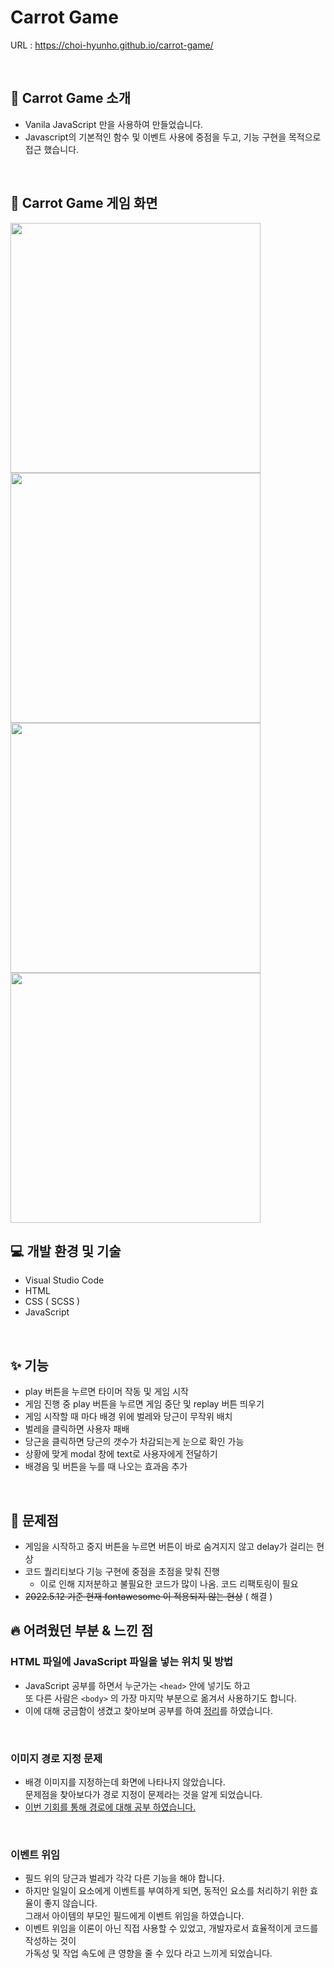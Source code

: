 # Carrot Game

URL : https://choi-hyunho.github.io/carrot-game/

<br>

## 🌟 Carrot Game 소개

- Vanila JavaScript 만을 사용하여 만들었습니다.
- Javascript의 기본적인 함수 및 이벤트 사용에 중점을 두고, 기능 구현을 목적으로 접근 했습니다.

<br>

## 💄 Carrot Game 게임 화면

<img align="left" src="https://user-images.githubusercontent.com/87301268/166413304-b3e9c648-3436-4c50-9832-a69261b495a4.jpg" width="400" >
<img src="https://user-images.githubusercontent.com/87301268/166413307-3bb15dfa-f8eb-487f-b504-d3a33dc67a80.jpg" width="400" >
<img align="left" src="https://user-images.githubusercontent.com/87301268/166413311-e3c87716-eb20-47e9-a75a-e260997d8c53.jpg" width="400" >
<img src="https://user-images.githubusercontent.com/87301268/166413313-58c77246-a992-4520-8074-9c131406502c.jpg" width="400" >

<br>

## 💻 개발 환경 및 기술

- Visual Studio Code
- HTML
- CSS ( SCSS )
- JavaScript

<br>

## ✨ 기능

- play 버튼을 누르면 타이머 작동 및 게임 시작
- 게임 진행 중 play 버튼을 누르면 게임 중단 및 replay 버튼 띄우기
- 게임 시작할 때 마다 배경 위에 벌레와 당근이 무작위 배치
- 벌레을 클릭하면 사용자 패배
- 당근을 클릭하면 당근의 갯수가 차감되는게 눈으로 확인 가능
- 상황에 맞게 modal 창에 text로 사용자에게 전달하기
- 배경음 및 버튼을 누를 때 나오는 효과음 추가

<br>

## 🚧 문제점

- 게임을 시작하고 중지 버튼을 누르면 버튼이 바로 숨겨지지 않고 delay가 걸리는 현상
- 코드 퀄리티보다 기능 구현에 중점을 초점을 맞춰 진행
  - 이로 인해 지저분하고 불필요한 코드가 많이 나옴. 코드 리팩토링이 필요
- ~~2022.5.12 기준 현재 fontawesome 이 적용되지 않는 현상~~ ( 해결 )
  <br>

## 🔥 어려웠던 부분 & 느낀 점

### HTML 파일에 JavaScript 파일을 넣는 위치 및 방법

- JavaScript 공부를 하면서 누군가는 `<head>` 안에 넣기도 하고<br> 또 다른 사람은 `<body>` 의 가장 마지막 부분으로 옮겨서 사용하기도 합니다.
- 이에 대해 궁금함이 생겼고 찾아보며 공부를 하여 [정리](https://velog.io/@hoho_0815/script-%ED%83%9C%EA%B7%B8%EB%8A%94-%EC%96%B4%EB%94%94%EC%97%90-%EC%9C%84%EC%B9%98%ED%95%B4%EC%95%BC-%ED%95%A0%EA%B9%8C-r1mb885i)를 하였습니다.

<br>

### 이미지 경로 지정 문제

- 배경 이미지를 지정하는데 화면에 나타나지 않았습니다.<br>문제점을 찾아보다가 경로 지정이 문제라는 것을 알게 되었습니다.
- [이번 기회를 통해 경로에 대해 공부 하였습니다.](https://velog.io/@hoho_0815/background-img-%EA%B2%BD%EB%A1%9C)

<br>

### 이벤트 위임

- 필드 위의 당근과 벌레가 각각 다른 기능을 해야 합니다.
- 하지만 일일이 요소에게 이벤트를 부여하게 되면, 동적인 요소를 처리하기 위한 효율이 좋지 않습니다.<br> 그래서 아이템의 부모인 필드에게 이벤트 위임을 하였습니다.
- 이벤트 위임을 이론이 아닌 직접 사용할 수 있었고, 개발자로서 효율적이게 코드를 작성하는 것이 <br> 가독성 및 작업 속도에 큰 영향을 줄 수 있다 라고 느끼게 되었습니다.
